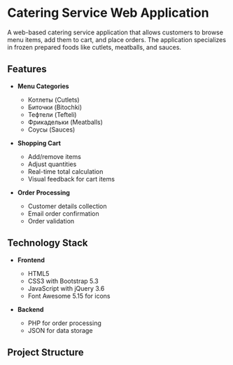 # Catering Service Web Application

A web-based catering service application that allows customers to browse menu items, add them to cart, and place orders. The application specializes in frozen prepared foods like cutlets, meatballs, and sauces.

## Features

- **Menu Categories**
  - Котлеты (Cutlets)
  - Биточки (Bitochki)
  - Тефтели (Tefteli)
  - Фрикадельки (Meatballs)
  - Соусы (Sauces)

- **Shopping Cart**
  - Add/remove items
  - Adjust quantities
  - Real-time total calculation
  - Visual feedback for cart items

- **Order Processing**
  - Customer details collection
  - Email order confirmation
  - Order validation

## Technology Stack

- **Frontend**
  - HTML5
  - CSS3 with Bootstrap 5.3
  - JavaScript with jQuery 3.6
  - Font Awesome 5.15 for icons

- **Backend**
  - PHP for order processing
  - JSON for data storage

## Project Structure